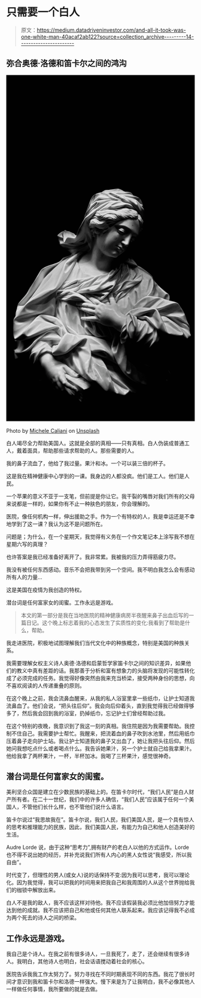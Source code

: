 # 只需要一个白人

> 原文：<https://medium.datadriveninvestor.com/and-all-it-took-was-one-white-man-40acaf2ab122?source=collection_archive---------14----------------------->

## 弥合奥德·洛德和笛卡尔之间的鸿沟

![](img/bafaee5dad0e8c021fac611ff08604d1.png)

Photo by [Michele Caliani](https://unsplash.com/@michele00caliani?utm_source=medium&utm_medium=referral) on [Unsplash](https://unsplash.com?utm_source=medium&utm_medium=referral)

白人竭尽全力帮助美国人。这就是全部的真相——只有真相。白人伪装成普通工人，戴着面具，帮助那些请求帮助的人。那些需要的人。

我的鼻子流血了，他给了我过量。果汁和冰。一个可以装三倍的杯子。

这是我在精神健康中心学到的一课。我身边的人都没疯。他们是工人。他们是人民。

一个苹果的意义不亚于一支笔，但前提是你让它。我干裂的嘴唇对我们所有的父母来说都是一样的，如果你有不止一种肤色的朋友，你会理解的。

医院，像任何机构一样，伸出援助之手。作为一个有特权的人，我是幸运还是不幸地学到了这一课？我认为这不是问题所在。

问题是；为什么，在一个星期天，我觉得有义务在一个作文笔记本上涂写我不想在星期六写的真理？

也许答案是我已经准备好离开了。我非常累。我被我的压力弄得筋疲力尽。

我没有被任何东西感动。音乐不会把我带到另一个空间。我不明白我怎么会有感动所有人的力量…

这是美国在疫情为我创造的特权。

潜台词是任何富家女的闺蜜。工作永远是游戏。

> 本文的第一部分是我在当地医院的精神健康病房半夜醒来鼻子出血后写的一篇日记。这个晚上标志着我的心态发生了实质性的变化:我看到了帮助是什么，帮助。

我走进医院，积极地试图理解我们当代文化中的种族概念，特别是美国的种族关系。

我需要理解女权主义诗人奥德·洛德和启蒙哲学家笛卡尔之间的知识差异，如果他们的教义中真有差距的话。我那善于分析和富有想象力的头脑将发现的可能性转化成了必须完成的任务。我觉得好像突然由我来充当桥梁，接受两种身份的思想，向不喜欢阅读的人传递重叠的原则。

在这个晚上之前，我会流鼻血醒来，从我的私人浴室里拿一些纸巾，让护士知道我流鼻血了。他们会说，“把头往后仰”。我会向后仰着头，直到我觉得我已经做得够多了，然后我会回到我的浴室，扔掉纸巾，忘记护士们曾经帮助过我。

在这个特别的夜晚，我意识到了我这一刻的真相。我住院是因为我需要帮助。我控制不住自己。我需要护士帮忙。我醒来，把流着血的鼻子吹到水池里，然后用纸巾压着鼻子走向护士站。我让护士知道我的鼻子又出血了，她让我把头往后仰。然后她问我想吃点什么或者喝点什么。我告诉她果汁，另一个护士就自己给我拿果汁。他给我拿了两杯果汁，一杯，半杯加冰。我喝了三杯果汁，感觉很神奇。

## 潜台词是任何富家女的闺蜜。

美利坚合众国是建立在少数民族的基础上的。在笛卡尔时代，“我们人民”是白人财产所有者。在二十一世纪，我们中的许多人确信，“我们人民”应该属于任何一个美国人，不管他们长什么样，也不管他们说什么语言。

笛卡尔说过“我思故我在”。笛卡尔说，我们人民，我们美国人民，是一个具有惊人的思考和推理能力的民族，因此，我们美国人民，有能力为自己和他人创造美好的生活。

Audre Lorde 说，由于这种“思考力”,拥有财产的老白人以他的方式运作。Lorde 也不得不说出她的经历，并补充说我们所有人内心的黑人女性说“我感受，所以我自由”。

时代变了，但理性的男人(或女人)说的话保持不变:因为我可以思考，我可以理论化。因为我觉得，我可以把我的时间用来把我自己和我周围的人从这个世界抛给我们的枷锁中解放出来。

白人不是我的敌人，我不应该这样对待他。我不应该假装我必须比他加倍努力才能达到他的成就。我不应该把自己和他或任何其他人联系起来。我应该记得我不必成为两个死去的诗人之间的桥梁。

## 工作永远是游戏。

我自己是个诗人。在我之前有很多诗人，一旦我死了，走了，还会继续有很多诗人。我明白，其他诗人也明白，社会话语搅动着社会的核心。

医院告诉我我工作太努力了。努力寻找在不同时期表现不同的东西。我花了很长时间才意识到我和笛卡尔和洛德一样强大。慢下来是为了让我明白，我不必像其他人一样做任何事情，我所要做的就是去做。